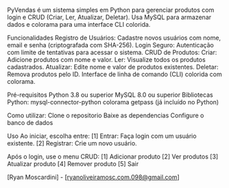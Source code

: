 PyVendas é um sistema simples em Python para gerenciar produtos com login e CRUD (Criar, Ler, Atualizar, Deletar). Usa MySQL para armazenar dados e colorama para uma interface CLI colorida.


Funcionalidades
Registro de Usuários: Cadastre novos usuários com nome, email e senha (criptografada com SHA-256).
Login Seguro: Autenticação com limite de tentativas para acessar o sistema.
CRUD de Produtos:
Criar: Adicione produtos com nome e valor.
Ler: Visualize todos os produtos cadastrados.
Atualizar: Edite nome e valor de produtos existentes.
Deletar: Remova produtos pelo ID.
Interface de linha de comando (CLI) colorida com colorama.

Pré-requisitos
Python 3.8 ou superior
MySQL 8.0 ou superior
Bibliotecas Python:
mysql-connector-python
colorama
getpass (já incluído no Python)

Como utilizar:
Clone o repositorio
Baixe as dependencias
Configure o banco de dados

Uso
Ao iniciar, escolha entre:
[1] Entrar: Faça login com um usuário existente.
[2] Registrar: Crie um novo usuário.

Após o login, use o menu CRUD:
[1] Adicionar produto
[2] Ver produtos
[3] Atualizar produto
[4] Remover produto
[5] Sair

[Ryan Moscardini] - [ryanoliveiramosc.com.098@gmail.com]
